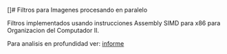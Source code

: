 []# Filtros para Imagenes procesando en paralelo

Filtros implementados usando instrucciones Assembly SIMD para x86 para Organizacion del Computador II.

Para analisis en profundidad ver: [informe](https://gitlab.com/atun/orga2_2do2015_tp2/blob/master/Trabajo_Practico_2_Orga_II_2do_2015.pdf)
